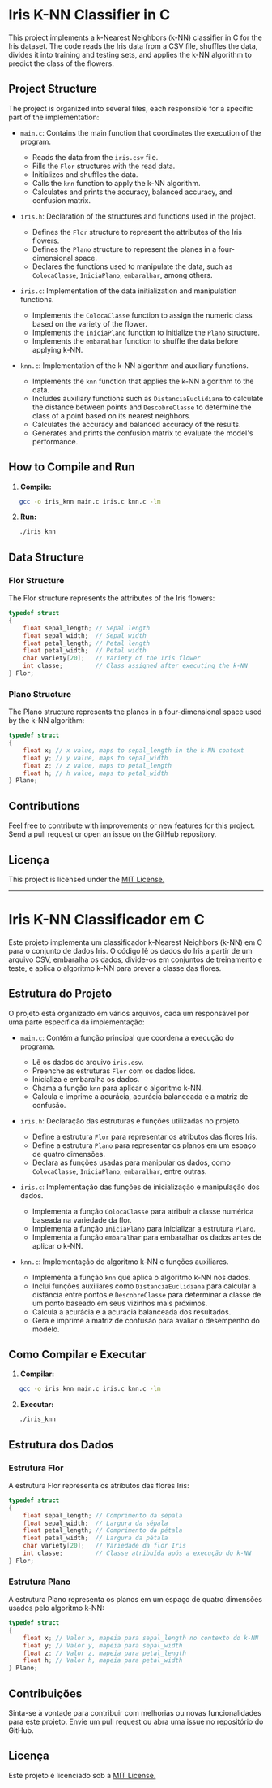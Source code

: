 # Iris K-NN Classifier in C

This project implements a k-Nearest Neighbors (k-NN) classifier in C for the Iris dataset. The code reads the Iris data from a CSV file, shuffles the data, divides it into training and testing sets, and applies the k-NN algorithm to predict the class of the flowers.

## Project Structure

The project is organized into several files, each responsible for a specific part of the implementation:

- `main.c`: Contains the main function that coordinates the execution of the program. 
  - Reads the data from the `iris.csv` file.
  - Fills the `Flor` structures with the read data.
  - Initializes and shuffles the data.
  - Calls the `knn` function to apply the k-NN algorithm.
  - Calculates and prints the accuracy, balanced accuracy, and confusion matrix.

- `iris.h`: Declaration of the structures and functions used in the project.
  - Defines the `Flor` structure to represent the attributes of the Iris flowers.
  - Defines the `Plano` structure to represent the planes in a four-dimensional space.
  - Declares the functions used to manipulate the data, such as `ColocaClasse`, `IniciaPlano`, `embaralhar`, among others.

- `iris.c`: Implementation of the data initialization and manipulation functions.
  - Implements the `ColocaClasse` function to assign the numeric class based on the variety of the flower.
  - Implements the `IniciaPlano` function to initialize the `Plano` structure.
  - Implements the `embaralhar` function to shuffle the data before applying k-NN.

- `knn.c`: Implementation of the k-NN algorithm and auxiliary functions.
  - Implements the `knn` function that applies the k-NN algorithm to the data.
  - Includes auxiliary functions such as `DistanciaEuclidiana` to calculate the distance between points and `DescobreClasse` to determine the class of a point based on its nearest neighbors.
  - Calculates the accuracy and balanced accuracy of the results.
  - Generates and prints the confusion matrix to evaluate the model's performance.

## How to Compile and Run

1. **Compile:**
   
```sh
   gcc -o iris_knn main.c iris.c knn.c -lm
```

2. **Run:**

```sh
   ./iris_knn
```

## Data Structure

### Flor Structure

The Flor structure represents the attributes of the Iris flowers:

````c
typedef struct
{
    float sepal_length; // Sepal length
    float sepal_width;  // Sepal width
    float petal_length; // Petal length
    float petal_width;  // Petal width
    char variety[20];   // Variety of the Iris flower
    int classe;         // Class assigned after executing the k-NN
} Flor;
````

### Plano Structure

The Plano structure represents the planes in a four-dimensional space used by the k-NN algorithm:

````c
typedef struct
{
    float x; // x value, maps to sepal_length in the k-NN context
    float y; // y value, maps to sepal_width
    float z; // z value, maps to petal_length
    float h; // h value, maps to petal_width
} Plano;
````

## Contributions

Feel free to contribute with improvements or new features for this project. Send a pull request or open an issue on the GitHub repository.

## Licença

This project is licensed under the [MIT License.](https://opensource.org/licenses/MIT)


---

# Iris K-NN Classificador em C

Este projeto implementa um classificador k-Nearest Neighbors (k-NN) em C para o conjunto de dados Iris. O código lê os dados do Iris a partir de um arquivo CSV, embaralha os dados, divide-os em conjuntos de treinamento e teste, e aplica o algoritmo k-NN para prever a classe das flores.

## Estrutura do Projeto

O projeto está organizado em vários arquivos, cada um responsável por uma parte específica da implementação:

- `main.c`: Contém a função principal que coordena a execução do programa. 
  - Lê os dados do arquivo `iris.csv`.
  - Preenche as estruturas `Flor` com os dados lidos.
  - Inicializa e embaralha os dados.
  - Chama a função `knn` para aplicar o algoritmo k-NN.
  - Calcula e imprime a acurácia, acurácia balanceada e a matriz de confusão.

- `iris.h`: Declaração das estruturas e funções utilizadas no projeto.
  - Define a estrutura `Flor` para representar os atributos das flores Iris.
  - Define a estrutura `Plano` para representar os planos em um espaço de quatro dimensões.
  - Declara as funções usadas para manipular os dados, como `ColocaClasse`, `IniciaPlano`, `embaralhar`, entre outras.

- `iris.c`: Implementação das funções de inicialização e manipulação dos dados.
  - Implementa a função `ColocaClasse` para atribuir a classe numérica baseada na variedade da flor.
  - Implementa a função `IniciaPlano` para inicializar a estrutura `Plano`.
  - Implementa a função `embaralhar` para embaralhar os dados antes de aplicar o k-NN.

- `knn.c`: Implementação do algoritmo k-NN e funções auxiliares.
  - Implementa a função `knn` que aplica o algoritmo k-NN nos dados.
  - Inclui funções auxiliares como `DistanciaEuclidiana` para calcular a distância entre pontos e `DescobreClasse` para determinar a classe de um ponto baseado em seus vizinhos mais próximos.
  - Calcula a acurácia e a acurácia balanceada dos resultados.
  - Gera e imprime a matriz de confusão para avaliar o desempenho do modelo.

## Como Compilar e Executar

1. **Compilar:**
   
```sh
   gcc -o iris_knn main.c iris.c knn.c -lm
```
2. **Executar:**

```sh
   ./iris_knn
```

## Estrutura dos Dados

### Estrutura Flor

A estrutura Flor representa os atributos das flores Iris:

````c
typedef struct
{
    float sepal_length; // Comprimento da sépala
    float sepal_width;  // Largura da sépala
    float petal_length; // Comprimento da pétala
    float petal_width;  // Largura da pétala
    char variety[20];   // Variedade da flor Iris
    int classe;         // Classe atribuída após a execução do k-NN
} Flor;
````

### Estrutura Plano

A estrutura Plano representa os planos em um espaço de quatro dimensões usados pelo algoritmo k-NN:

````c
typedef struct
{
    float x; // Valor x, mapeia para sepal_length no contexto do k-NN
    float y; // Valor y, mapeia para sepal_width
    float z; // Valor z, mapeia para petal_length
    float h; // Valor h, mapeia para petal_width
} Plano;
````

## Contribuições

Sinta-se à vontade para contribuir com melhorias ou novas funcionalidades para este projeto. Envie um pull request ou abra uma issue no repositório do GitHub.

## Licença

Este projeto é licenciado sob a [MIT License.](https://opensource.org/licenses/MIT)
